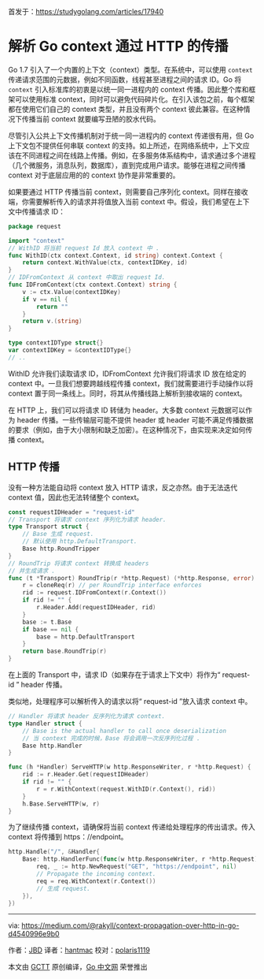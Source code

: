 首发于：https://studygolang.com/articles/17940

# 解析 Go context 通过 HTTP 的传播

Go 1.7 引入了一个内置的上下文（context）类型。在系统中，可以使用 `context` 传递请求范围的元数据，例如不同函数，线程甚至进程之间的请求 ID。Go 将 `context` 引入标准库的初衷是以统一同一进程内的 context 传播。因此整个库和框架可以使用标准 context，同时可以避免代码碎片化。在引入该包之前，每个框架都在使用它们自己的 context 类型，并且没有两个 context 彼此兼容。在这种情况下传播当前 context 就要编写丑陋的胶水代码。

尽管引入公共上下文传播机制对于统一同一进程内的 context 传递很有用，但 Go 上下文包不提供任何串联 context 的支持。如上所述，在网络系统中，上下文应该在不同进程之间在线路上传播。例如，在多服务体系结构中，请求通过多个进程（几个微服务，消息队列，数据库），直到完成用户请求。能够在进程之间传播 context 对于底层应用的的 context 协作是非常重要的。

如果要通过 HTTP 传播当前 context，则需要自己序列化 context。同样在接收端，你需要解析传入的请求并将值放入当前 context 中。假设，我们希望在上下文中传播请求 ID：

```go
package request

import "context"
// WithID 将当前 request Id 放入 context 中 .
func WithID(ctx context.Context, id string) context.Context {
	return context.WithValue(ctx, contextIDKey, id)
}
// IDFromContext 从 context 中取出 request Id.
func IDFromContext(ctx context.Context) string {
	v := ctx.Value(contextIDKey)
	if v == nil {
		return ""
	}
	return v.(string)
}

type contextIDType struct{}
var contextIDKey = &contextIDType{}
// ..
```

WithID 允许我们读取请求 ID，IDFromContext 允许我们将请求 ID 放在给定的 context 中。一旦我们想要跨越线程传播 context，我们就需要进行手动操作以将 context 置于同一条线上。同时，将其从传播线路上解析到接收端的 context。

在 HTTP 上，我们可以将请求 ID 转储为 header。大多数 context 元数据可以作为 header 传播。一些传输层可能不提供 header 或 header 可能不满足传播数据的要求（例如，由于大小限制和缺乏加密）。在这种情况下，由实现来决定如何传播 context。

## HTTP 传播

没有一种方法能自动将 context 放入 HTTP 请求，反之亦然。由于无法迭代 context 值，因此也无法转储整个 context。

```go
const requestIDHeader = "request-id"
// Transport 将请求 context 序列化为请求 header.
type Transport struct {
	// Base 生成 request.
	// 默认使用 http.DefaultTransport.
	Base http.RoundTripper
}
// RoundTrip 将请求 context 转换成 headers
// 并生成请求 .
func (t *Transport) RoundTrip(r *http.Request) (*http.Response, error) {
	r = cloneReq(r) // per RoundTrip interface enforces
	rid := request.IDFromContext(r.Context())
	if rid != "" {
		r.Header.Add(requestIDHeader, rid)
	}
	base := t.Base
	if base == nil {
		base = http.DefaultTransport
	}
	return base.RoundTrip(r)
}
```

在上面的 Transport 中，请求 ID（如果存在于请求上下文中）将作为“ request-id ” header 传播。

类似地，处理程序可以解析传入的请求以将“ request-id ”放入请求 context 中。

```go
// Handler 将请求 header 反序列化为请求 context.
type Handler struct {
	// Base is the actual handler to call once deserialization
	// 当 context 完成的时候，Base 将会调用一次反序列化过程 .
	Base http.Handler
}

func (h *Handler) ServeHTTP(w http.ResponseWriter, r *http.Request) {
	rid := r.Header.Get(requestIDHeader)
	if rid != "" {
		r = r.WithContext(request.WithID(r.Context(), rid))
	}
	h.Base.ServeHTTP(w, r)
}
```

为了继续传播 context，请确保将当前 context 传递给处理程序的传出请求。传入 context 将传播到 https：//endpoint。

```go
http.Handle("/", &Handler{
	Base: http.HandlerFunc(func(w http.ResponseWriter, r *http.Request) {
		req, _ := http.NewRequest("GET", "https://endpoint", nil)
		// Propagate the incoming context.
		req = req.WithContext(r.Context())
		// 生成 request.
	}),
})
```

---

via: https://medium.com/@rakyll/context-propagation-over-http-in-go-d4540996e9b0

作者：[JBD](https://medium.com/@rakyll)
译者：[hantmac](https://github.com/hantmac)
校对：[polaris1119](https://github.com/polaris1119)

本文由 [GCTT](https://github.com/studygolang/GCTT) 原创编译，[Go 中文网](https://studygolang.com/) 荣誉推出
